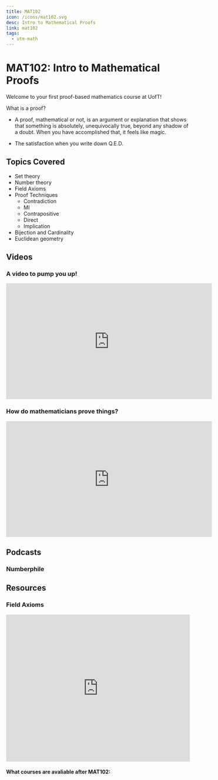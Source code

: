 ```yaml
---
title: MAT102
icon: /icons/mat102.svg
desc: Intro to Mathematical Proofs
link: mat102
tags:
  - utm-math
---
```


# MAT102: Intro to Mathematical Proofs

<ExamText class-code="MAT102"></ExamText>

Welcome to your first proof-based mathematics course at UofT!

What is a proof?

- A proof, mathematical or not, is an argument or explanation that shows that
  something is absolutely, unequivocally true, beyond any shadow of a doubt.
  When you have accomplished that, it feels like magic.

- The satisfaction when you write down Q.E.D.

## Topics Covered

- Set theory
- Number theory
- Field Axioms
- Proof Techniques
  - Contradiction
  - MI
  - Contrapositive
  - Direct
  - Implication
- Bijection and Cardinality
- Euclidean geometry

## Videos

### A video to pump you up!

<iframe width="560" height="315" src="https://www.youtube.com/embed/K0mNkJy-Q9s" frameborder="0" allow="accelerometer; autoplay; encrypted-media; gyroscope; picture-in-picture" allowfullscreen></iframe>

### How do mathematicians prove things?

<iframe width="560" height="315" src="https://www.youtube.com/embed/xoKozKnzq3I" frameborder="0" allow="accelerometer; autoplay; encrypted-media; gyroscope; picture-in-picture" allowfullscreen></iframe>

## Podcasts

### Numberphile

<grid-1-x-2 link="https://www.numberphile.com/podcast" 
img-Src="https://yt3.ggpht.com/a/AATXAJxsRjTa8MZvldY7gZ9qJNATqxKBFCPDZftYkg=s288-c-k-c0xffffffff-no-rj-mo"
button="Start Listening!"
desc="A podcast where mathematicians talk about their life and research"></grid-1-x-2>

<grid-1-x-2 :reversed="true" link='https://podcasts.apple.com/us/podcast/the-joy-of-x/id1495067186'
img-Src="https://images.squarespace-cdn.com/content/5436e695e4b07f1e91b30155/1413407411253-0L77UY94Y6UDHOO3AD6E/?content-type=image%2Fjpeg"
button="Start Listening!"
desc="The acclaimed mathematician and author Steven Strogatz interviews some of the world’s leading scientists about their lives and work."></grid-1-x-2>

## Resources

<grid-1-x-2
title="Intro to Proofs"
link='https://www.youtube.com/watch?v=V5tUc-J124s'
img-Src="https://external-content.duckduckgo.com/iu/?u=https%3A%2F%2Ftse1.mm.bing.net%2Fth%3Fid%3DOIP.6SJaapSUZ8k6Levep82aJgAAAA%26pid%3DApi&f=1"
button="Start Listening!"
desc="This is an introduction to proofs, introducing techniques likes Contradiction, Contrapositive, etc."></grid-1-x-2>

### Field Axioms

<iframe width="500" height="400" src="https://www.youtube.com/embed/ndniuygmXEo" frameborder="0" allow="accelerometer; autoplay; clipboard-write; encrypted-media; gyroscope; picture-in-picture" allowfullscreen></iframe>

<grid-1-x-2
:reversed=true
title="Mathematical Induction"
link='https://www.youtube.com/watch?v=ndniuygmXEo'
img-Src="https://external-content.duckduckgo.com/iu/?u=https%3A%2F%2Ftse3.mm.bing.net%2Fth%3Fid%3DOIP.cnNMXOx79EDHDbAFOEopzQHaDt%26pid%3DApi&f=1"
button="Start Listening!"
desc="This video will introduce you to mathematical induction."></grid-1-x-2>

<grid-1-x-2
title="Euclidean geometry"
link='https://www.youtube.com/watch?v=wQAiytWGgEk'
img-Src="https://external-content.duckduckgo.com/iu/?u=https%3A%2F%2Ftse3.mm.bing.net%2Fth%3Fid%3DOIP.aj6WCdmPleUSyez68D7PIQHaB3%26pid%3DApi&f=1"
button="Check it out!"
desc="This video is an introduction to Euclidean geometry a major part of MAT102."></grid-1-x-2>

#### What courses are avaliable after MAT102:

<Accordion :data="['CSC236', 'MAT224', 'MAT240']"></Accordion>
